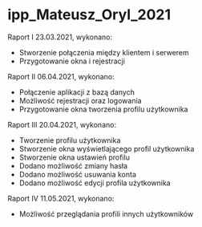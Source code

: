 # ipp_Mateusz_Oryl_2021
Raport I 23.03.2021, wykonano:
* Stworzenie połączenia między klientem i serwerem
* Przygotowanie okna i rejestracji

Raport II 06.04.2021, wykonano:
* Połączenie aplikacji z bazą danych
* Możliwość rejestracji oraz logowania
* Przygotowanie okna tworzenia profilu użytkownika

Raport III 20.04.2021, wykonano:
* Tworzenie profilu użytkownika
* Stworzenie okna wyświetlającego profil użytkownika
* Stworzenie okna ustawień profilu
* Dodano możliwość zmiany hasła
* Dodano możliwość usuwania konta
* Dodano możliwość edycji profila użytkownika

Raport IV 11.05.2021, wykonano:
* Możliwość przeglądania profili innych użytkowników
